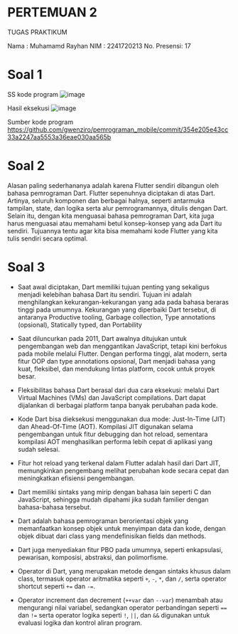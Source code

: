 # PERTEMUAN 2

TUGAS PRAKTIKUM

Nama        : Muhamamd Rayhan
NIM         : 2241720213
No. Presensi: 17

# Soal 1
SS kode program
![image](https://github.com/user-attachments/assets/ef9bcd80-6fe2-4a18-b45e-3df3b55126b6)

Hasil eksekusi
![image](https://github.com/user-attachments/assets/089f327c-22d5-4d54-9a22-c8c106ed3033)

Sumber kode program
https://github.com/gwenziro/pemrograman_mobile/commit/354e205e43cc33a2247aa5553a36eae030aa565b

# Soal 2
Alasan paling sederhananya adalah karena Flutter sendiri dibangun oleh bahasa pemrograman Dart. Flutter sepenuhnya diciptakan di atas Dart. Artinya, seluruh komponen dan berbagai halnya, seperti antarmuka tampilan, state, dan logika serta alur pemrogramannya, ditulis dengan Dart. Selain itu, dengan kita menguasai bahasa pemrograman Dart, kita juga harus menguasai atau memahami betul konsep-konsep yang ada Dart itu sendiri. Tujuannya tentu agar kita bisa memahami kode Flutter yang kita tulis sendiri secara optimal.

# Soal 3
- Saat awal diciptakan, Dart memiliki tujuan penting yang sekaligus menjadi kelebihan bahasa Dart itu sendiri. Tujuan ini adalah menghilangkan kekurangan-kekurangan yang ada pada bahasa beraras tinggi pada umumnya. Kekurangan yang diperbaiki Dart tersebut, di antaranya Productive tooling, Garbage collection, Type annotations (opsional), Statically typed, dan Portability
  
- Saat diluncurkan pada 2011, Dart awalnya ditujukan untuk pengembangan web dan menggantikan JavaScript, tetapi kini berfokus pada mobile melalui Flutter. Dengan performa tinggi, alat modern, serta fitur OOP dan type annotations opsional, Dart menjadi bahasa yang kuat, fleksibel, dan mendukung lintas platform, cocok untuk proyek besar.
  
- Fleksibilitas bahasa Dart berasal dari dua cara eksekusi: melalui Dart Virtual Machines (VMs) dan JavaScript compilations. Dart dapat dijalankan di berbagai platform tanpa banyak perubahan pada kode.
- Kode Dart bisa dieksekusi menggunakan dua mode: Just-In-Time (JIT) dan Ahead-Of-Time (AOT). Kompilasi JIT digunakan selama pengembangan untuk fitur debugging dan hot reload, sementara kompilasi AOT menghasilkan performa lebih cepat di aplikasi yang sudah selesai.
- Fitur hot reload yang terkenal dalam Flutter adalah hasil dari Dart JIT, memungkinkan pengembang melihat perubahan kode secara cepat dan meningkatkan efisiensi pengembangan.

- Dart memiliki sintaks yang mirip dengan bahasa lain seperti C dan JavaScript, sehingga mudah dipahami jika sudah familier dengan bahasa-bahasa tersebut.
- Dart adalah bahasa pemrograman berorientasi objek yang memanfaatkan konsep objek untuk menyimpan data dan kode, dengan objek dibuat dari class yang mendefinisikan fields dan methods.
- Dart juga menyediakan fitur PBO pada umumnya, seperti enkapsulasi, pewarisan, komposisi, abstraksi, dan polimorfisme.
- Operator di Dart, yang merupakan metode dengan sintaks khusus dalam class, termasuk operator aritmatika seperti `+`, `-`, `*`, dan `/`, serta operator shortcut seperti `+=` dan `-=`.
- Operator increment dan decrement (`++var` dan `--var`) menambah atau mengurangi nilai variabel, sedangkan operator perbandingan seperti `==` dan `!=` serta operator logika seperti `!`, `||`, dan `&&` digunakan untuk evaluasi logika dan kontrol aliran program.

